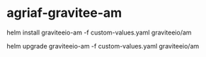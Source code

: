 # agriaf-gravitee-am


 helm install graviteeio-am -f custom-values.yaml graviteeio/am 
 
 helm upgrade graviteeio-am -f custom-values.yaml graviteeio/am
